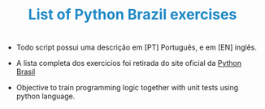 <div align="center">
  <h1 style="color:#1F89C6;padding:20px;">List of Python Brazil exercises</h1> 
</div>


- Todo script possui uma descrição em [PT] Português, e em [EN] inglês.

- A lista completa dos exercicios foi retirada do site oficial da [Python Brasil](https://wiki.python.org.br/ListaDeExercicios)

- Objective to train programming logic together with unit tests using python language.

